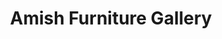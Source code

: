 ---
title: "Amish Furniture Gallery"
url: /crystal-lake/amish-furniture-gallery/
shop: furniture
---